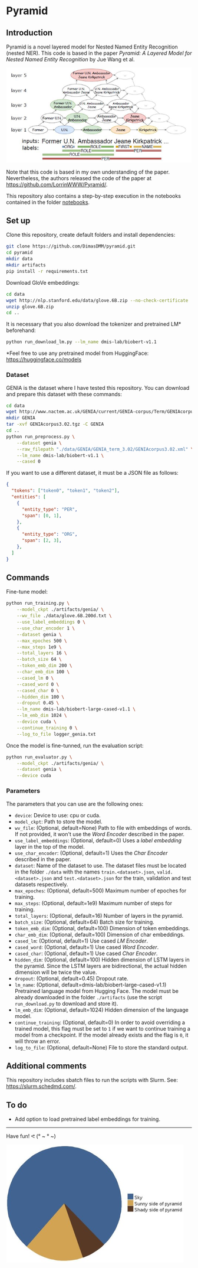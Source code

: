 # Pyramid

## Introduction

Pyramid is a novel layered model for Nested Named Entity Recognition (nested NER). This code is based in the paper *Pyramid: A Layered Model for Nested Named Entity Recognition* by Jue Wang et al.

![./images/pyramid-example.jpg](./images/pyramid-example.jpg)

Note that this code is based in my own understanding of the paper. Nevertheless, the authors released the code of the paper at https://github.com/LorrinWWW/Pyramid/.

This repository also contains a step-by-step execution in the notebooks contained in the folder [notebooks](./notebooks).

## Set up

Clone this repository, create default folders and install dependencies:
```sh
git clone https://github.com/DimasDMM/pyramid.git
cd pyramid
mkdir data
mkdir artifacts
pip install -r requirements.txt
```

Download GloVe embeddings:
```sh
cd data
wget http://nlp.stanford.edu/data/glove.6B.zip --no-check-certificate
unzip glove.6B.zip
cd ..
```

It is necessary that you also download the tokenizer and pretrained LM* beforehand:
```sh
python run_download_lm.py --lm_name dmis-lab/biobert-v1.1
```

*Feel free to use any pretrained model from HuggingFace: https://huggingface.co/models

### Dataset

GENIA is the dataset where I have tested this repository. You can download and prepare this dataset with these commands:
```sh
cd data
wget http://www.nactem.ac.uk/GENIA/current/GENIA-corpus/Term/GENIAcorpus3.02.tgz --no-check-certificate
mkdir GENIA
tar -xvf GENIAcorpus3.02.tgz -C GENIA
cd ..
python run_preprocess.py \
    --dataset genia \
    --raw_filepath "./data/GENIA/GENIA_term_3.02/GENIAcorpus3.02.xml" \
    --lm_name dmis-lab/biobert-v1.1 \
    --cased 0
```

If you want to use a different dataset, it must be a JSON file as follows:
```json
{
  "tokens": ["token0", "token1", "token2"],
  "entities": [
    {
      "entity_type": "PER", 
      "span": [0, 1],
    },
    {
      "entity_type": "ORG", 
      "span": [2, 3],
    },
  ]
}
```

## Commands

Fine-tune model:
```sh
python run_training.py \
    --model_ckpt ./artifacts/genia/ \
    --wv_file ./data/glove.6B.200d.txt \
    --use_label_embeddings 0 \
    --use_char_encoder 1 \
    --dataset genia \
    --max_epoches 500 \
    --max_steps 1e9 \
    --total_layers 16 \
    --batch_size 64 \
    --token_emb_dim 200 \
    --char_emb_dim 100 \
    --cased_lm 0 \
    --cased_word 0 \
    --cased_char 0 \
    --hidden_dim 100 \
    --dropout 0.45 \
    --lm_name dmis-lab/biobert-large-cased-v1.1 \
    --lm_emb_dim 1024 \
    --device cuda \
    --continue_training 0 \
    --log_to_file logger_genia.txt
```

Once the model is fine-tunned, run the evaluation script:
```sh
python run_evaluator.py \
    --model_ckpt ./artifacts/genia/ \
    --dataset genia \
    --device cuda
```

### Parameters

The parameters that you can use are the following ones:

- `device`: Device to use: cpu or cuda.
- `model_ckpt`: Path to store the model.
- `wv_file`: (Optional, default=None) Path to file with embeddings of words. If not provided, it won't use the _Word Encoder_ described in the paper.
- `use_label_embeddings`: (Optional, default=0) Uses a _label embedding_ layer in the top of the model.
- `use_char_encoder`: (Optional, default=1) Uses the _Char Encoder_ described in the paper.
- `dataset`: Name of the dataset to use. The dataset files must be located in the folder `./data` with the names `train.<dataset>.json`, `valid.<dataset>.json` and `test.<dataset>.json` for the train, validation and test datasets respectively.
- `max_epoches`: (Optional, default=500) Maximum number of epoches for training.
- `max_steps`: (Optional, default=1e9) Maximum number of steps for training.
- `total_layers`: (Optional, default=16) Number of layers in the pyramid.
- `batch_size`: (Optional, default=64) Batch size for training.
- `token_emb_dim`: (Optional, default=100) Dimension of token embeddings.
- `char_emb_dim`: (Optional, default=100) Dimension of char embeddings.
- `cased_lm`: (Optional, default=1) Use cased _LM Encoder_.
- `cased_word`: (Optional, default=1) Use cased _Word Encoder_.
- `cased_char`: (Optional, default=1) Use cased _Char Encoder_.
- `hidden_dim`: (Optional, default=100) Hidden dimension of LSTM layers in the pyramid. Since the LSTM layers are bidirectional, the actual hidden dimension will be twice the value.
- `dropout`: (Optional, default=0.45) Dropout rate.
- `lm_name`: (Optional, default=dmis-lab/biobert-large-cased-v1.1) Pretrained language model from Hugging Face. The model must be already downloaded in the folder `./artifacts` (use the script `run_download.py` to download and store it).
- `lm_emb_dim`: (Optional, default=1024) Hidden dimension of the language model.
- `continue_training`: (Optional, default=0) In order to avoid overriding a trained model, this flag must be set to `1` if we want to continue training a model from a checkpoint. If the model already exists and the flag is `0`, it will throw an error.
- `log_to_file`: (Optional, default=None) File to store the standard output. 

## Additional comments

This repository includes sbatch files to run the scripts with Slurm. See: https://slurm.schedmd.com/.

## To do

- Add option to load pretrained label embeddings for training.

---

Have fun! ᕙ (° ~ ° ~)

![./images/pyramid-pie.jpg](./images/pyramid-pie.jpg)
